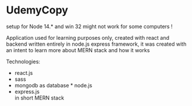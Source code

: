 # UdemyCopy
setup for Node 14.* and win 32 might not work for some computers !

Application used for learning purposes only, created with react and backend written entirely in node.js express framework, it was created with an intent to learn more about MERN stack and how it works 

Technologies:                                                                                                                                                       
* react.js                                                                                                                                                               
* sass                                                                                                                                                                   
* mongodb as database                                                                                                                                                      * node.js                                                                                                                                                                 
* express.js   
in short MERN stack


